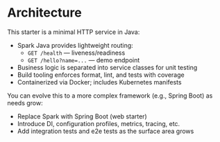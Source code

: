 # Architecture

This starter is a minimal HTTP service in Java:
- Spark Java provides lightweight routing:
  - `GET /health` — liveness/readiness
  - `GET /hello?name=...` — demo endpoint
- Business logic is separated into service classes for unit testing
- Build tooling enforces format, lint, and tests with coverage
- Containerized via Docker; includes Kubernetes manifests

You can evolve this to a more complex framework (e.g., Spring Boot) as needs grow:
- Replace Spark with Spring Boot (web starter)
- Introduce DI, configuration profiles, metrics, tracing, etc.
- Add integration tests and e2e tests as the surface area grows